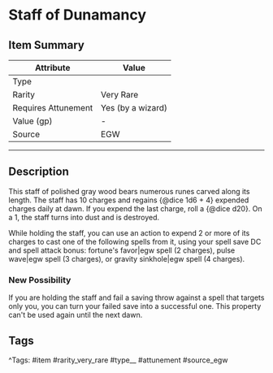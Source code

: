 # Staff of Dunamancy

## Item Summary

| Attribute            | Value                        |
|----------------------|------------------------------|
| Type                 |   |
| Rarity               | Very Rare             |
| Requires Attunement  | Yes (by a wizard)                |
| Value (gp)           | -    |
| Source               | EGW |

---

## Description

This staff of polished gray wood bears numerous runes carved along its length. The staff has 10 charges and regains {@dice 1d6 + 4} expended charges daily at dawn. If you expend the last charge, roll a {@dice d20}. On a 1, the staff turns into dust and is destroyed.

While holding the staff, you can use an action to expend 2 or more of its charges to cast one of the following spells from it, using your spell save DC and spell attack bonus: fortune's favor|egw spell (2 charges), pulse wave|egw spell (3 charges), or gravity sinkhole|egw spell (4 charges).

### New Possibility

If you are holding the staff and fail a saving throw against a spell that targets only you, you can turn your failed save into a successful one. This property can't be used again until the next dawn.

## Tags

^Tags: #item #rarity_very_rare #type__ #attunement #source_egw